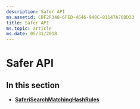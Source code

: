 ```yaml
---
description: Safer API
ms.assetid: CBF2F348-6FED-4646-948C-81147A70DD33
title: Safer API
ms.topic: article
ms.date: 05/31/2018
---
```


# Safer API

## In this section

-   [**SaferiSearchMatchingHashRules**](saferisearchmatchinghashrules.md)

 

 



